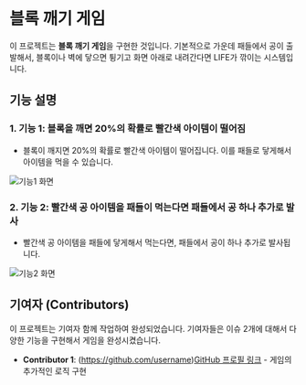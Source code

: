 # 블록 깨기 게임

이 프로젝트는 **블록 깨기 게임**을 구현한 것입니다. 기본적으로 가운데 패들에서 공이 출발해서, 블록이나 벽에 닿으면 튕기고 화면 아래로 내려간다면 LIFE가 깎이는 시스템입니다.

## 기능 설명

### 1. **기능 1: 블록을 깨면 20%의 확률로 빨간색 아이템이 떨어짐**
   - 블록이 깨지면 20%의 확률로 빨간색 아이템이 떨어집니다. 이를 패들로 닿게해서 아이템을 먹을 수 있습니다.

   ![기능1 화면](스크린샷1.png)

### 2. **기능 2: 빨간색 공 아이템을 패들이 먹는다면 패들에서 공 하나 추가로 발사**
   - 빨간색 공 아이템을 패들에 닿게해서 먹는다면, 패들에서 공이 하나 추가로 발사됩니다.

   ![기능2 화면](스크린샷2.png)

## 기여자 (Contributors)

이 프로젝트는 기여자 함께 작업하여 완성되었습니다. 기여자들은 이슈 2개에 대해서 다양한 기능을 구현해서 게임을 완성시켰습니다.

- **Contributor 1**: (https://github.com/username)[GitHub 프로필 링크]((https://github.com/jjy13245)) - 게임의 추가적인 로직 구현
